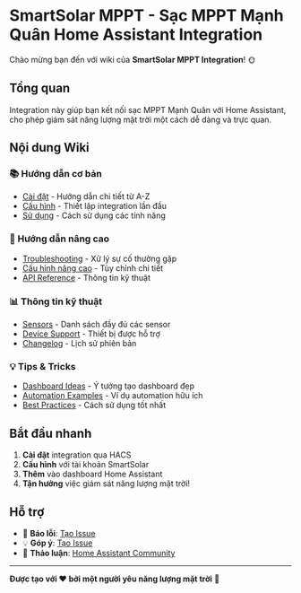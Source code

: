 # SmartSolar MPPT - Sạc MPPT Mạnh Quân Home Assistant Integration

Chào mừng bạn đến với wiki của **SmartSolar MPPT Integration**! 🌞

## Tổng quan

Integration này giúp bạn kết nối sạc MPPT Mạnh Quân với Home Assistant, cho phép giám sát năng lượng mặt trời một cách dễ dàng và trực quan.

## Nội dung Wiki

### 📚 Hướng dẫn cơ bản
- [Cài đặt](https://github.com/ngoviet/smartsolar-ha/wiki/C%C3%A0i-%C4%91%E1%BA%B7t) - Hướng dẫn chi tiết từ A-Z
- [Cấu hình](https://github.com/ngoviet/smartsolar-ha/wiki/C%E1%BA%A5u-h%C3%ACnh) - Thiết lập integration lần đầu
- [Sử dụng](Sử-dụng) - Cách sử dụng các tính năng

### 🔧 Hướng dẫn nâng cao
- [Troubleshooting](https://github.com/ngoviet/smartsolar-ha/wiki/X%E1%BB%AD-l%C3%BD-s%E1%BB%B1-c%E1%BB%91) - Xử lý sự cố thường gặp
- [Cấu hình nâng cao](Cấu-hình-nâng-cao) - Tùy chỉnh chi tiết
- [API Reference](API-Reference) - Thông tin kỹ thuật

### 📊 Thông tin kỹ thuật
- [Sensors](https://github.com/ngoviet/smartsolar-ha/wiki/C%E1%BA%A3m-bi%E1%BA%BFn-(Sensor)) - Danh sách đầy đủ các sensor
- [Device Support](Device-Support) - Thiết bị được hỗ trợ
- [Changelog](Changelog) - Lịch sử phiên bản

### 💡 Tips & Tricks
- [Dashboard Ideas](https://github.com/ngoviet/smartsolar-ha/wiki/G%E1%BB%A3i-%C3%BD-dashboard-HA) - Ý tưởng tạo dashboard đẹp
- [Automation Examples](Automation-Examples) - Ví dụ automation hữu ích
- [Best Practices](Best-Practices) - Cách sử dụng tốt nhất

## Bắt đầu nhanh

1. **Cài đặt** integration qua HACS
2. **Cấu hình** với tài khoản SmartSolar
3. **Thêm** vào dashboard Home Assistant
4. **Tận hưởng** việc giám sát năng lượng mặt trời!

## Hỗ trợ

- 🐛 **Báo lỗi**: [Tạo Issue](https://github.com/ngoviet/smartsolar-ha/issues/new)
- 💡 **Góp ý**: [Tạo Issue](https://github.com/ngoviet/smartsolar-ha/issues/new)
- 💬 **Thảo luận**: [Home Assistant Community](https://community.home-assistant.io/)

---

**Được tạo với ❤️ bởi một người yêu năng lượng mặt trời** 🌱
